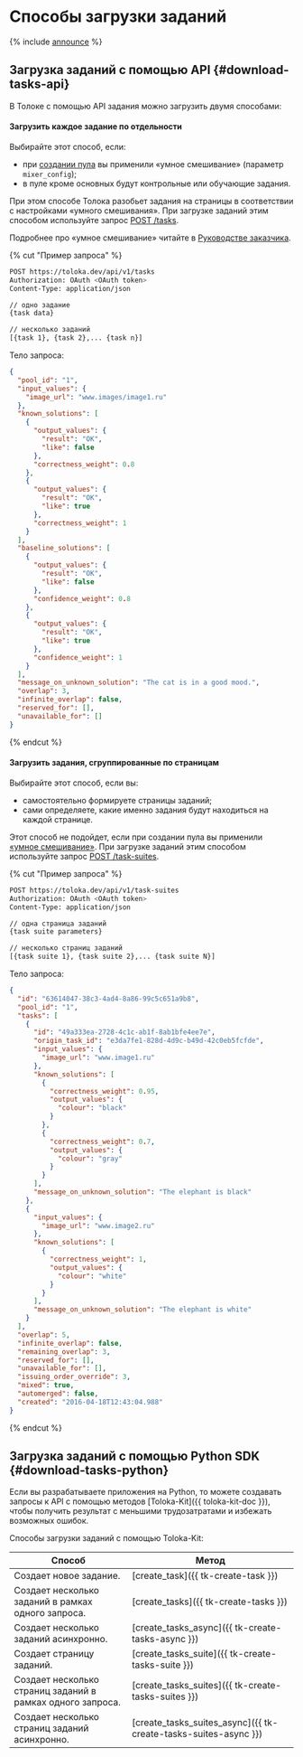 # Способы загрузки заданий

{% include [announce](../_includes/announce.md) %}

## Загрузка заданий с помощью API {#download-tasks-api}

В Толоке с помощью API задания можно загрузить двумя способами:

#### Загрузить каждое задание по отдельности

Выбирайте этот способ, если:

- при [создании пула](create-pool.md) вы применили «умное смешивание» (параметр `mixer_config`);
- в пуле кроме основных будут контрольные или обучающие задания.

При этом способе Толока разобьет задания на страницы в соответствии с настройками «умного смешивания». При загрузке заданий этим способом используйте запрос [POST /tasks](create-task.md).

Подробнее про «умное смешивание» читайте в [Руководстве заказчика](../../guide/concepts/distribute-tasks-by-pages.md#smart-mixing).

{% cut "Пример запроса" %}

```bash
POST https://toloka.dev/api/v1/tasks
Authorization: OAuth <OAuth token>
Content-Type: application/json

// одно задание
{task data}

// несколько заданий
[{task 1}, {task 2},... {task n}]
```

Тело запроса:

```json
{
  "pool_id": "1",
  "input_values": {
    "image_url": "www.images/image1.ru"
  },
  "known_solutions": [
    {
      "output_values": {
        "result": "OK",
        "like": false
      },
      "correctness_weight": 0.8
    },
    {
      "output_values": {
        "result": "OK",
        "like": true
      },
      "correctness_weight": 1
    }
  ],
  "baseline_solutions": [
    {
      "output_values": {
        "result": "OK",
        "like": false
      },
      "confidence_weight": 0.8
    },
    {
      "output_values": {
        "result": "OK",
        "like": true
      },
      "confidence_weight": 1
    }
  ],
  "message_on_unknown_solution": "The cat is in a good mood.",
  "overlap": 3,
  "infinite_overlap": false,
  "reserved_for": [],
  "unavailable_for": []
}
```

{% endcut %}

#### Загрузить задания, сгруппированные по страницам

Выбирайте этот способ, если вы:

- самостоятельно формируете страницы заданий;
- сами определяете, какие именно задания будут находиться на каждой странице.

Этот способ не подойдет, если при создании пула вы применили [«умное смешивание»](../../guide/concepts/distribute-tasks-by-pages.md#smart-mixing). При загрузке заданий этим способом используйте запрос [POST /task-suites](create-task-suite.md).

{% cut "Пример запроса" %}

```bash
POST https://toloka.dev/api/v1/task-suites
Authorization: OAuth <OAuth token>
Content-Type: application/json

// одна страница заданий
{task suite parameters}

// несколько страниц заданий
[{task suite 1}, {task suite 2},... {task suite N}]
```

Тело запроса:

```json
{
  "id": "63614047-38c3-4ad4-8a86-99c5c651a9b8",
  "pool_id": "1",
  "tasks": [
    {
      "id": "49a333ea-2728-4c1c-ab1f-8ab1bfe4ee7e",
      "origin_task_id": "e3da7fe1-828d-4d9c-b49d-42c0eb5fcfde",
      "input_values": {
        "image_url": "www.image1.ru"
      },
      "known_solutions": [
        {
          "correctness_weight": 0.95,
          "output_values": {
            "colour": "black"
          }
        },
        {
          "correctness_weight": 0.7,
          "output_values": {
            "colour": "gray"
          }
        }
      ],
      "message_on_unknown_solution": "The elephant is black"
    },
    {
      "input_values": {
        "image_url": "www.image2.ru"
      },
      "known_solutions": [
        {
          "correctness_weight": 1,
          "output_values": {
            "colour": "white"
          }
        }
      ],
      "message_on_unknown_solution": "The elephant is white"
    }
  ],
  "overlap": 5,
  "infinite_overlap": false,
  "remaining_overlap": 3,
  "reserved_for": [],
  "unavailable_for": [],
  "issuing_order_override": 3,
  "mixed": true,
  "automerged": false,
  "created": "2016-04-18T12:43:04.988"
}
```

{% endcut %}

## Загрузка заданий с помощью Python SDK {#download-tasks-python}

Если вы разрабатываете приложения на Python, то можете создавать запросы к API с помощью методов [Toloka-Kit]({{ toloka-kit-doc }}), чтобы получить результат с меньшими трудозатратами и избежать возможных ошибок.

Способы загрузки заданий с помощью Toloka-Kit:

Способ | Метод
----- | -----
Создает новое задание. | [create_task]({{ tk-create-task }})
Создает несколько заданий в рамках одного запроса. | [create_tasks]({{ tk-create-tasks }})
Создает несколько заданий асинхронно. | [create_tasks_async]({{ tk-create-tasks-async }})
Создает страницу заданий. | [сreate_tasks_suite]({{ tk-create-tasks-suite }})
Создает несколько страниц заданий в рамках одного запроса. | [create_tasks_suites]({{ tk-create-tasks-suites }})
Создает несколько страниц заданий асинхронно. | [create_tasks_suites_async]({{ tk-create-tasks-suites-async }})